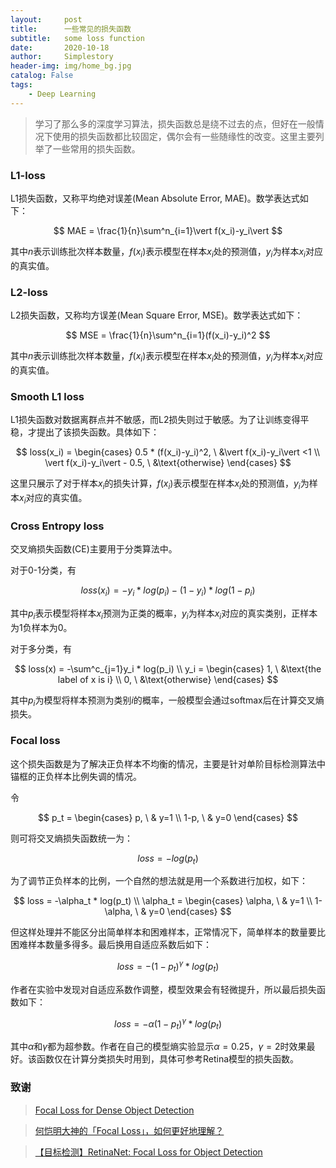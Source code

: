 ```yaml
---
layout:     post
title:      一些常见的损失函数
subtitle:   some loss function
date:       2020-10-18
author:     Simplestory
header-img: img/home_bg.jpg
catalog: False
tags:
    - Deep Learning
---
```


> 学习了那么多的深度学习算法，损失函数总是绕不过去的点，但好在一般情况下使用的损失函数都比较固定，偶尔会有一些随缘性的改变。这里主要列举了一些常用的损失函数。


### L1-loss

L1损失函数，又称平均绝对误差(Mean Absolute Error, MAE)。数学表达式如下：

$$
MAE = \frac{1}{n}\sum^n_{i=1}\vert f(x_i)-y_i\vert
$$

其中$n$表示训练批次样本数量，$f(x_i)$表示模型在样本$x_i$处的预测值，$y_i$为样本$x_i$对应的真实值。


### L2-loss

L2损失函数，又称均方误差(Mean Square Error, MSE)。数学表达式如下：

$$
MSE = \frac{1}{n}\sum^n_{i=1}(f(x_i)-y_i)^2
$$

其中$n$表示训练批次样本数量，$f(x_i)$表示模型在样本$x_i$处的预测值，$y_i$为样本$x_i$对应的真实值。


### Smooth L1 loss

L1损失函数对数据离群点并不敏感，而L2损失则过于敏感。为了让训练变得平稳，才提出了该损失函数。具体如下：

$$
loss(x_i) = 
\begin{cases}
    0.5 * (f(x_i)-y_i)^2, \ &\vert f(x_i)-y_i\vert <1 \\
    \vert f(x_i)-y_i\vert - 0.5, \ &\text{otherwise}
\end{cases}
$$

这里只展示了对于样本$x_i$的损失计算，$f(x_i)$表示模型在样本$x_i$处的预测值，$y_i$为样本$x_i$对应的真实值。


### Cross Entropy loss

交叉熵损失函数(CE)主要用于分类算法中。

对于0-1分类，有

$$
loss(x_i) = -y_i * log(p_i)-(1-y_i) * log(1-p_i)
$$

其中$p_i$表示模型将样本$x_i$预测为正类的概率，$y_i$为样本$x_i$对应的真实类别，正样本为1负样本为0。

对于多分类，有

$$
loss(x) = -\sum^c_{j=1}y_i * log(p_i) \\
y_i = 
\begin{cases}
    1, \ &\text{the label of x is i} \\
    0, \ &\text{otherwise}
\end{cases}
$$

其中$p_i$为模型将样本预测为类别$i$的概率，一般模型会通过softmax后在计算交叉熵损失。

### Focal loss

这个损失函数是为了解决正负样本不均衡的情况，主要是针对单阶目标检测算法中锚框的正负样本比例失调的情况。

令

$$
p_t = 
\begin{cases}
    p, \ & y=1 \\
    1-p, \ & y=0
\end{cases}
$$

则可将交叉熵损失函数统一为：

$$
loss = -log(p_t)
$$

为了调节正负样本的比例，一个自然的想法就是用一个系数进行加权，如下：

$$
loss = -\alpha_t * log(p_t) \\
\alpha_t = 
\begin{cases}
    \alpha, \ & y=1 \\
    1-\alpha, \ & y=0
\end{cases}
$$

但这样处理并不能区分出简单样本和困难样本，正常情况下，简单样本的数量要比困难样本数量多得多。最后换用自适应系数后如下：

$$
loss = -(1-p_t)^\gamma * log(p_t)
$$

作者在实验中发现对自适应系数作调整，模型效果会有轻微提升，所以最后损失函数如下：

$$
loss = -\alpha(1-p_t)^\gamma * log(p_t)
$$

其中$\alpha$和$\gamma$都为超参数。作者在自己的模型熵实验显示$\alpha=0.25$，$\gamma=2$时效果最好。该函数仅在计算分类损失时用到，具体可参考Retina模型的损失函数。

### 致谢

>[Focal Loss for Dense Object Detection](https://arxiv.org/pdf/1708.02002.pdf)

>[何恺明大神的「Focal Loss」，如何更好地理解？](https://zhuanlan.zhihu.com/p/32423092)

>[【目标检测】RetinaNet: Focal Loss for Object Detection](https://zhuanlan.zhihu.com/p/65584372)